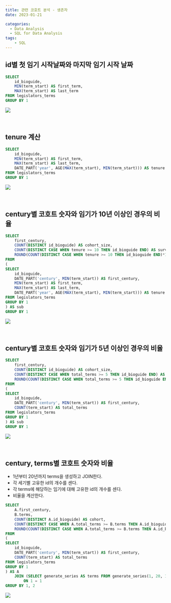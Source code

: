 ```yaml
---
title: 관련 코호트 분석 - 생존자
date: 2023-01-21

categories:
  - Data Analysis
  - SQL for Data Analysis
tags:
    - SQL
---
```


## id별 첫 임기 시작날짜와 마지막 임기 시작 날짜
```sql
SELECT
	id_bioguide,
	MIN(term_start) AS first_term,
	MAX(term_start) AS last_term
FROM legislators_terms
GROUP BY 1
```
![](https://velog.velcdn.com/images/ddoddo/post/ec1afaaa-5219-46b7-b2ac-20ef2cedc8f1/image.png)

<br>

## tenure 계산
```sql
SELECT
	id_bioguide,
	MIN(term_start) AS first_term,
	MAX(term_start) AS last_term,
	DATE_PART('year', AGE(MAX(term_start), MIN(term_start))) AS tenure
FROM legislators_terms
GROUP BY 1
```
![](https://velog.velcdn.com/images/ddoddo/post/8ce1bb46-fcee-445b-a322-7c42e7da7cda/image.png)

<br>

## century별 코호트 숫자와 임기가 10년 이상인 경우의 비율 
```sql
SELECT
	first_century,
	COUNT(DISTINCT id_bioguide) AS cohort_size,
	COUNT(DISTINCT CASE WHEN tenure >= 10 THEN id_bioguide END) AS survived_10,
	ROUND(COUNT(DISTINCT CASE WHEN tenure >= 10 THEN id_bioguide END)*1.0/COUNT(DISTINCT id_bioguide), 2) AS pct_survived_10
FROM
(
SELECT
	id_bioguide,
	DATE_PART('century', MIN(term_start)) AS first_century,
	MIN(term_start) AS first_term,
	MAX(term_start) AS last_term,
	DATE_PART('year', AGE(MAX(term_start), MIN(term_start))) AS tenure
FROM legislators_terms
GROUP BY 1
) AS sub
GROUP BY 1
```
![](https://velog.velcdn.com/images/ddoddo/post/70d757f5-6e06-439f-8a3f-2047d18f03d5/image.png)

<br>

## century별 코호트 숫자와 임기가 5년 이상인 경우의 비율 
```sql
SELECT
	first_century,
	COUNT(DISTINCT id_bioguide) AS cohort_size,
	COUNT(DISTINCT CASE WHEN total_terms >= 5 THEN id_bioguide END) AS survived_5,
	ROUND(COUNT(DISTINCT CASE WHEN total_terms >= 5 THEN id_bioguide END)*1.0/COUNT(DISTINCT id_bioguide), 2) AS pct_survived_5
FROM
(
SELECT
	id_bioguide,
	DATE_PART('century', MIN(term_start)) AS first_century,
	COUNT(term_start) AS total_terms
FROM legislators_terms
GROUP BY 1
) AS sub
GROUP BY 1
```
![](https://velog.velcdn.com/images/ddoddo/post/1457d0bd-74c5-44a5-a3cf-2bb658b1654e/image.png)

<br>

## century, terms별 코호트 숫자와 비율
- 1년부터 20년까지 terms을 생성하고 JOIN한다.
- 각 세기별 고유한 id의 개수를 센다.
- 각 terms에 해당하는 임기에 대해 고유한 id의 개수를 센다.
- 비율을 계산한다.
```sql
SELECT
	A.first_century,
	B.terms,
	COUNT(DISTINCT A.id_bioguide) AS cohort,
	COUNT(DISTINCT CASE WHEN A.total_terms >= B.terms THEN A.id_bioguide END) AS cohort_survived,
	ROUND(COUNT(DISTINCT CASE WHEN A.total_terms >= B.terms THEN A.id_bioguide END)*1.0/COUNT(DISTINCT id_bioguide), 2) AS pct_cohort_survived
FROM
(
SELECT
	id_bioguide,
	DATE_PART('century', MIN(term_start)) AS first_century,
	COUNT(term_start) AS total_terms
FROM legislators_terms
GROUP BY 1
) AS A
	JOIN (SELECT generate_series AS terms FROM generate_series(1, 20, 1)) AS B
		ON 1 = 1
GROUP BY 1, 2
```
![](https://velog.velcdn.com/images/ddoddo/post/72b90f3c-6482-4a7d-9750-7791b1c0acd7/image.png)
